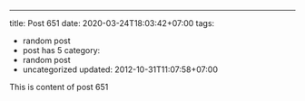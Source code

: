 ---
title: Post 651
date: 2020-03-24T18:03:42+07:00
tags:
  - random post
  - post has 5
category:
  - random post
  - uncategorized
updated: 2012-10-31T11:07:58+07:00

This is content of post 651